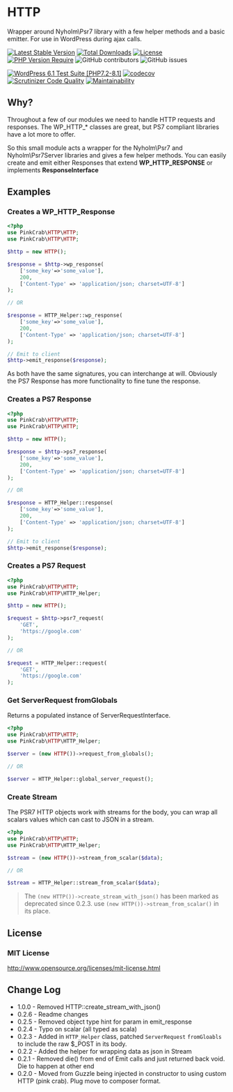 # HTTP
Wrapper around Nyholm\Psr7 library with a few helper methods and a basic emitter. For use in WordPress during ajax calls.


[![Latest Stable Version](http://poser.pugx.org/pinkcrab/http/v)](https://packagist.org/packages/pinkcrab/http)
[![Total Downloads](http://poser.pugx.org/pinkcrab/http/downloads)](https://packagist.org/packages/pinkcrab/http)
[![License](http://poser.pugx.org/pinkcrab/http/license)](https://packagist.org/packages/pinkcrab/http)
[![PHP Version Require](http://poser.pugx.org/pinkcrab/http/require/php)](https://packagist.org/packages/pinkcrab/http)
![GitHub contributors](https://img.shields.io/github/contributors/Pink-Crab/HTTP?label=Contributors)
![GitHub issues](https://img.shields.io/github/issues-raw/Pink-Crab/HTTP)

[![WordPress 6.1 Test Suite [PHP7.2-8.1]](https://github.com/Pink-Crab/HTTP/actions/workflows/WP_6_1.yaml/badge.svg?branch=master)](https://github.com/Pink-Crab/HTTP/actions/workflows/WP_6_1.yaml)
[![codecov](https://codecov.io/gh/Pink-Crab/HTTP/branch/master/graph/badge.svg?token=ZP2DNBV3MT)](https://codecov.io/gh/Pink-Crab/HTTP)
[![Scrutinizer Code Quality](https://scrutinizer-ci.com/g/Pink-Crab/HTTP/badges/quality-score.png?b=master)](https://scrutinizer-ci.com/g/Pink-Crab/HTTP/?branch=master)
[![Maintainability](https://api.codeclimate.com/v1/badges/3f2580ac743e2ec54542/maintainability)](https://codeclimate.com/github/Pink-Crab/HTTP/maintainability)



## Why? ##
Throughout a few of our modules we need to handle HTTP requests and responses. The WP_HTTP_* classes are great, but PS7 compliant libraries have a lot more to offer.

So this small module acts a wrapper for the Nyholm\Psr7 and Nyholm\Psr7Server libraries and gives a few helper methods. You can easily create and emit either Responses that extend **WP_HTTP_RESPONSE** or implements **ResponseInterface**

## Examples ##

### Creates a WP_HTTP_Response

```php
<?php
use PinkCrab\HTTP\HTTP;
use PinkCrab\HTTP\HTTP;

$http = new HTTP();

$response = $http->wp_response(
    ['some_key'=>'some_value'], 
    200, 
    ['Content-Type' => 'application/json; charset=UTF-8']
);

// OR 

$response = HTTP_Helper::wp_response(
    ['some_key'=>'some_value'], 
    200, 
    ['Content-Type' => 'application/json; charset=UTF-8']
);

// Emit to client
$http->emit_response($response);

```

As both have the same signatures, you can interchange at will. Obviously the PS7 Response has more functionality to fine tune the response.

### Creates a PS7 Response

```php
<?php
use PinkCrab\HTTP\HTTP;
use PinkCrab\HTTP\HTTP;

$http = new HTTP();

$response = $http->ps7_response(
    ['some_key'=>'some_value'], 
    200, 
    ['Content-Type' => 'application/json; charset=UTF-8']
);

// OR 

$response = HTTP_Helper::response(
    ['some_key'=>'some_value'], 
    200, 
    ['Content-Type' => 'application/json; charset=UTF-8']
);

// Emit to client
$http->emit_response($response);

```

### Creates a PS7 Request

```php
<?php
use PinkCrab\HTTP\HTTP;
use PinkCrab\HTTP\HTTP_Helper;

$http = new HTTP();

$request = $http->psr7_request(
    'GET',
    'https://google.com'
);

// OR 

$request = HTTP_Helper::request(
    'GET',
    'https://google.com'
);

```

### Get ServerRequest fromGlobals
Returns a populated instance of ServerRequestInterface.

```php
<?php
use PinkCrab\HTTP\HTTP;
use PinkCrab\HTTP\HTTP_Helper;

$server = (new HTTP())->request_from_globals();

// OR 

$server = HTTP_Helper::global_server_request();

```

### Create Stream
The PSR7 HTTP objects work with streams for the body, you can wrap all scalars values which can cast to JSON in a stream.

```php
<?php
use PinkCrab\HTTP\HTTP;
use PinkCrab\HTTP\HTTP_Helper;

$stream = (new HTTP())->stream_from_scalar($data);

// OR 

$stream = HTTP_Helper::stream_from_scalar($data);

```
> The ````(new HTTP())->create_stream_with_json()```` has been marked as deprecated since 0.2.3. use ````(new HTTP())->stream_from_scalar()```` in its place.


## License ##

### MIT License ###
http://www.opensource.org/licenses/mit-license.html  

## Change Log ##
* 1.0.0 - Removed HTTP::create_stream_with_json()
* 0.2.6 - Readme changes
* 0.2.5 - Removed object type hint for param in emit_response
* 0.2.4 - Typo on scalar (all typed as scala)
* 0.2.3 - Added in `HTTP_Helper` class, patched `ServerRequest` `fromGloabls` to include the raw $_POST in its body. 
* 0.2.2 - Added the helper for wrapping data as json in Stream
* 0.2.1 - Removed die() from end of Emit calls and just returned back void. Die to happen at other end
* 0.2.0 - Moved from Guzzle being injected in constructor to using custom HTTP (pink crab). Plug move to composer format.
